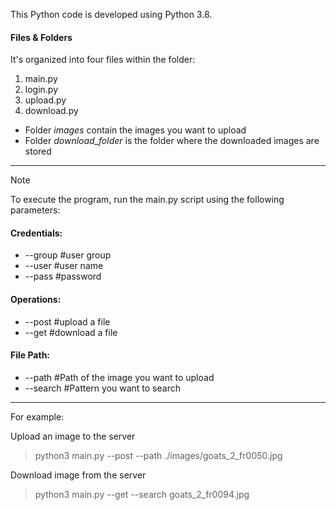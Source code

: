 This Python code is developed using Python 3.8. 

#### Files & Folders 

It's organized into four files within the folder:
1. main.py
2. login.py
3. upload.py
4. download.py

+ Folder _images_ contain the images you want to upload
+ Folder _download_folder_ is the folder where the downloaded images are stored

***

> [!NOTE]
> To execute the program, run the main.py script using the following parameters:


#### Credentials:
+ --group  #user group
+ --user   #user name
+ --pass   #password

#### Operations:
+ --post   #upload a file
+ --get    #download a file

#### File Path:
+ --path    #Path of the image you want to upload 
+ --search  #Pattern you want to search

***
For example:

Upload an image to the server
> python3 main.py --post --path ./images/goats_2_fr0050.jpg

Download image from the server 
> python3 main.py --get --search goats_2_fr0094.jpg



